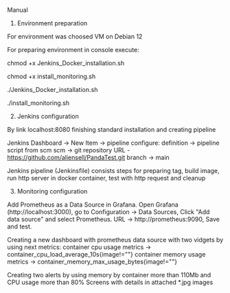 Manual

1. Environment preparation

For environment was choosed VM on Debian 12

For preparing environment in console execute:

  chmod +x Jenkins_Docker_installation.sh
  
  chmod +x install_monitoring.sh
  
  ./Jenkins_Docker_installation.sh
  
  ./install_monitoring.sh


2. Jenkins configuration

By link localhost:8080 finishing standard installation and creating pipeline

  Jenkins Dashboard -> New Item -> pipeline
    configure: 
    definition -> pipeline script from scm
    scm -> git
    repository URL - https://github.com/aliensell/PandaTest.git
    branch -> main

  Jenkins pipeline (Jenkinsfile) consists steps for preparing tag, build image, run http server in docker container, test with http request and cleanup
  
3. Monitoring configuration

Add Prometheus as a Data Source in Grafana. Open Grafana (http://localhost:3000), go to Configuration → Data Sources, Click "Add data source" and select Prometheus. 
URL -> http://prometheus:9090, Save and test.

Creating a new dashboard with prometheus data source with two vidgets by using next metrics:
  container cpu usage metrics    -> container_cpu_load_average_10s{image!=""}
  container memory usage metrics -> container_memory_max_usage_bytes{image!=""}
  
Creating two alerts by using memory by container more than 110Mb and CPU usage more than 80%
Screens with details in attached *.jpg images

